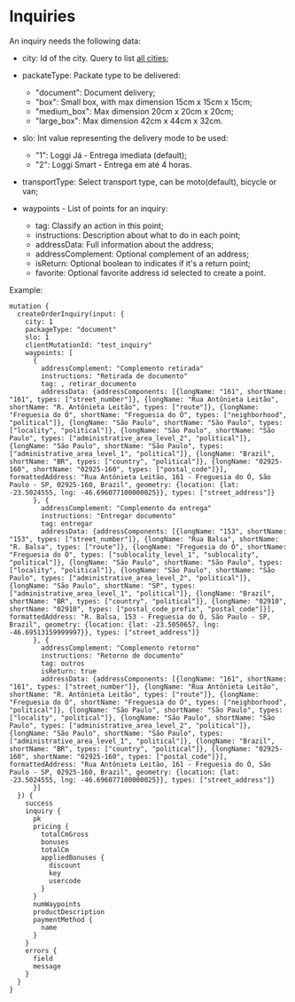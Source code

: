 Inquiries
=========

An inquiry needs the following data:

- city: Id of the city. Query to list [all cities](../corp/city);

- packateType: Packate type to be delivered:
    - "document": Document delivery;
    - "box": Small box, with max dimension 15cm x 15cm x 15cm;
    - "medium_box": Max dimension 20cm x 20cm x 20cm;
    - "large_box": Max dimension 42cm x 44cm x 32cm.

- slo: Int value representing the delivery mode to be used:
    - "1": Loggi Já - Entrega imediata (default);
    - "2": Loggi Smart - Entrega em até 4 horas.

- transportType: Select transport type, can be moto(default), bicycle or van;

- waypoints - List of points for an inquiry:
    - tag: Classify an action in this point;
    - instructions: Description about what to do in each point;
    - addressData: Full information about the address;
    - addressComplement: Optional complement of an address;
    - isReturn: Optional boolean to indicates if it's a return point;
    - favorite: Optional favorite address id selected to create a point. 

Example:

```graphiql
mutation {
  createOrderInquiry(input: {
    city: 1 
    packageType: "document" 
    slo: 1 
    clientMutationId: "test_inquiry"
    waypoints: [
      {
        addressComplement: "Complemento retirada"
        instructions: "Retirada de documento"
        tag: , retirar_documento
        addressData: {addressComponents: [{longName: "161", shortName: "161", types: ["street_number"]}, {longName: "Rua Antônieta Leitão", shortName: "R. Antônieta Leitão", types: ["route"]}, {longName: "Freguesia do Ó", shortName: "Freguesia do Ó", types: ["neighborhood", "political"]}, {longName: "São Paulo", shortName: "São Paulo", types: ["locality", "political"]}, {longName: "São Paulo", shortName: "São Paulo", types: ["administrative_area_level_2", "political"]}, {longName: "São Paulo", shortName: "São Paulo", types: ["administrative_area_level_1", "political"]}, {longName: "Brazil", shortName: "BR", types: ["country", "political"]}, {longName: "02925-160", shortName: "02925-160", types: ["postal_code"]}], formattedAddress: "Rua Antônieta Leitão, 161 - Freguesia do Ó, São Paulo - SP, 02925-160, Brazil", geometry: {location: {lat: -23.5024555, lng: -46.696077100000025}}, types: ["street_address"]}
      }, {
        addressComplement: "Complemento da entrega" 
        instructions: "Entregar documento" 
        tag: entregar
        addressData: {addressComponents: [{longName: "153", shortName: "153", types: ["street_number"]}, {longName: "Rua Balsa", shortName: "R. Balsa", types: ["route"]}, {longName: "Freguesia do Ó", shortName: "Freguesia do Ó", types: ["sublocality_level_1", "sublocality", "political"]}, {longName: "São Paulo", shortName: "São Paulo", types: ["locality", "political"]}, {longName: "São Paulo", shortName: "São Paulo", types: ["administrative_area_level_2", "political"]}, {longName: "São Paulo", shortName: "SP", types: ["administrative_area_level_1", "political"]}, {longName: "Brazil", shortName: "BR", types: ["country", "political"]}, {longName: "02910", shortName: "02910", types: ["postal_code_prefix", "postal_code"]}], formattedAddress: "R. Balsa, 153 - Freguesia do Ó, São Paulo - SP, Brazil", geometry: {location: {lat: -23.5050657, lng: -46.69513159999997}}, types: ["street_address"]}
      }, {
        addressComplement: "Complemento retorno" 
        instructions: "Retorno de documento"
        tag: outros
        isReturn: true
        addressData: {addressComponents: [{longName: "161", shortName: "161", types: ["street_number"]}, {longName: "Rua Antônieta Leitão", shortName: "R. Antônieta Leitão", types: ["route"]}, {longName: "Freguesia do Ó", shortName: "Freguesia do Ó", types: ["neighborhood", "political"]}, {longName: "São Paulo", shortName: "São Paulo", types: ["locality", "political"]}, {longName: "São Paulo", shortName: "São Paulo", types: ["administrative_area_level_2", "political"]}, {longName: "São Paulo", shortName: "São Paulo", types: ["administrative_area_level_1", "political"]}, {longName: "Brazil", shortName: "BR", types: ["country", "political"]}, {longName: "02925-160", shortName: "02925-160", types: ["postal_code"]}], formattedAddress: "Rua Antônieta Leitão, 161 - Freguesia do Ó, São Paulo - SP, 02925-160, Brazil", geometry: {location: {lat: -23.5024555, lng: -46.696077100000025}}, types: ["street_address"]}
      }]
  }) {
    success
    inquiry {
      pk
      pricing {
        totalCmGross
        bonuses
        totalCm
        appliedBonuses {
          discount
          key
          usercode
        }
      }
      numWaypoints
      productDescription
      paymentMethod {
        name
      }
    }
    errors {
      field
      message
    }
  }
}

```
